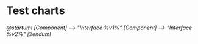 # Test charts

<var name="v1" value="1.0"/>
<var name="v2" value="2.0"/>

<code-block lang="plantuml">
    @startuml
    [Component] --> "Interface %v1%"
    [Component] --> "Interface %v2%"
    @enduml
</code-block>

[//]: # (<code-block lang="plantuml">)

[//]: # (@startuml)

[//]: # (User-visit -> Login page)

[//]: # (User-enter a username/password -> Login page)

[//]: # (User-login -> Login page)

[//]: # (Login page-send username/password hash -> Database)

[//]: # (Database-validate user login data -> Database)

[//]: # (/alt Login data is correct)

[//]: # (    Database-. user login accepted->+ Login page)

[//]: # (    Login page- redirect→Login page)

[//]: # (    Login page-. Successfull login &#40;message&#41; ->User)

[//]: # (/else Login data is incorrect)

[//]: # (Database. user login rejected->+ Login page)

[//]: # (Login page- redirect -> Login page)

[//]: # (Login page-. clear the password field for the new entry -> User)

[//]: # (@enduml)

[//]: # (</code-block>)